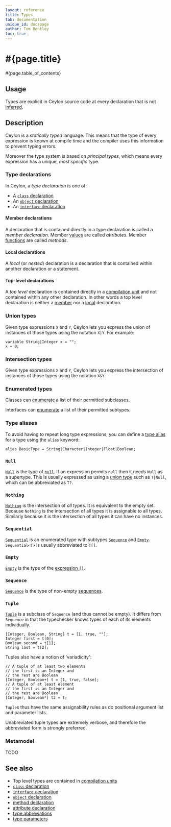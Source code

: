 ```yaml
---
layout: reference
title: Types
tab: documentation
unique_id: docspage
author: Tom Bentley
toc: true
---
```


# #{page.title}

#{page.table_of_contents}

## Usage 

Types are explicit in Ceylon source code at every declaration that is not
[inferred](#type_inference).

## Description

Ceylon is a *statically typed* language. This means that the type of 
every expression is known at compile time and the compiler uses this 
information to prevent typing errors.

Moreover the type system is based on 
*principal types*, which means every expression has a unique, *most specific* 
type.

### Type declarations

In Ceylon, a *type declaration* is one of:

* A [`class` declaration](../class)
* An [`object` declaration](../object)
* An [`interface` declaration](../interface)

#### Member declarations

A declaration that is contained directly in a type declaration is called a 
*member declaration*. Member [values](../value/) are called 
*attributes*. Member [functions](../function/) are called *methods*.

#### Local declarations

A *local* (or *nested*) declaration is a declaration that is 
contained within another declaration or a statement.

#### Top-level declarations

A *top level* declaration is contained directly in a
[compilation unit](../compilation-unit) and not contained within any other
declaration. In other words a top level declaration is neither
a [member](#member_declarations) nor a [local](#local_declarations) declaration.

### Union types

Given type expressions `X` and `Y`, Ceylon lets you express the union of 
instances of those types using the notation `X|Y`. For example:

<!-- cat: void m() { -->
<!-- try: -->
    variable String|Integer x = "";
    x = 0;
<!-- cat: } -->

### Intersection types

Given type expressions `X` and `Y`, Ceylon lets you express the 
intersection of instances of those types using the notation `X&Y`.

### Enumerated types

Classes can [enumerate](../class#enumerated_classes) 
a list of their permitted subclasses. 

Interfaces can [enumerate](../interface#enumerated_subtypes) 
a list of their permitted subtypes. 

### Type aliases

To avoid having to repeat long type expressions, you can define a 
[type alias](../alias#type_alises) for a type using the `alias` keyword:

<!-- try: -->
    alias BasicType = String|Character|Integer|Float|Boolean;
    
    
### `Null`

[`Null`](#{site.urls.apidoc_current}/Null.type.html) is the type of 
[`null`](#{site.urls.apidoc_current}/index.html#null). 
If an expression permits `null` then it
needs `Null` as a supertype. This is usually expressed as using a 
[union type](#union_types) such as `T|Null`, which can be abbreviated 
as `T?`.

### `Nothing`

[`Nothing`](#{site.urls.apidoc_current}/Nothing.type.html) 
is the intersection of *all* types. It is equivalent to the empty set.
Because `Nothing` is the intersection of all types it is assignable to 
all types. Similarly because it is the intersection of all types it can have 
no instances.

### `Sequential`

[`Sequential`](#{site.urls.apidoc_current}/Sequential.type.html) 
is an enumerated type with subtypes 
[`Sequence`](#{site.urls.apidoc_current}/Sequence.type.html) and 
[`Empty`](#{site.urls.apidoc_current}/Empty.type.html). 
`Sequential<T>` is usually abbreviated to `T[]`.

### `Empty`

[`Empty`](#{site.urls.apidoc_current}/Empty.type.html) is the type of the 
[expression `[]`](../../expression/sequence-instantiation). 

### `Sequence`

[`Sequence`](#{site.urls.apidoc_current}/Sequence.type.html) 
is the type of non-empty [sequences](../../expression/sequence-instantiation).

### `Tuple`

[`Tuple`](#{site.urls.apidoc_current}/Tuple.type.html) is a subclass of 
`Sequence` (and thus cannot be empty). It differs from 
`Sequence` in that the typechecker knows types of each of its elements 
individually.

<!-- try: -->
    [Integer, Boolean, String] t = [1, true, ""];
    Integer first = t[0];
    Boolean second = t[1];
    String last = t[2];

Tuples also have a notion of 'variadicity':

<!-- try: -->
    // A tuple of at least two elements
    // the first is an Integer and 
    // the rest are Boolean
    [Integer, Boolean+] t = [1, true, false];
    // A tuple of at least element
    // the first is an Integer and 
    // the rest are Boolean
    [Integer, Boolean*] t2 = t;

`Tuple`s thus have the same assignability rules as do 
positional argument list and parameter lists.

Unabreviated tuple types are extremely verbose, and therefore the abbreviated 
form is strongly preferred. 

### Metamodel

TODO

## See also

* Top level types are contained in [compilation units](../compilation-unit)
* [`class` declaration](../class)
* [`interface` declaration](../interface)
* [`object` declaration](../object)
* [method declaration](../function)
* [attribute declaration](../value)
* [type abbreviations](../type-abbreviation)
* [type parameters](../type-parameters)
